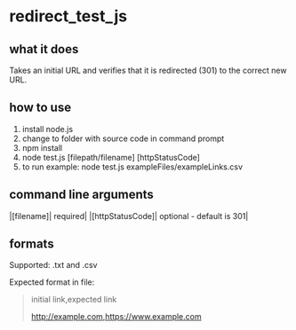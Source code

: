 # redirect_test_js

## what it does

Takes an initial URL and verifies that it is redirected (301) to the correct new URL.

## how to use

1. install node.js
2. change to folder with source code in command prompt
3. npm install
4. node test.js [filepath/filename] [httpStatusCode]
5. to run example: node test.js exampleFiles/exampleLinks.csv

## command line arguments

|[filename]| required|
|[httpStatusCode]| optional - default is 301|

## formats

Supported: .txt and .csv

Expected format in file:
> initial link,expected link
>
> http://example.com,https://www.example.com
